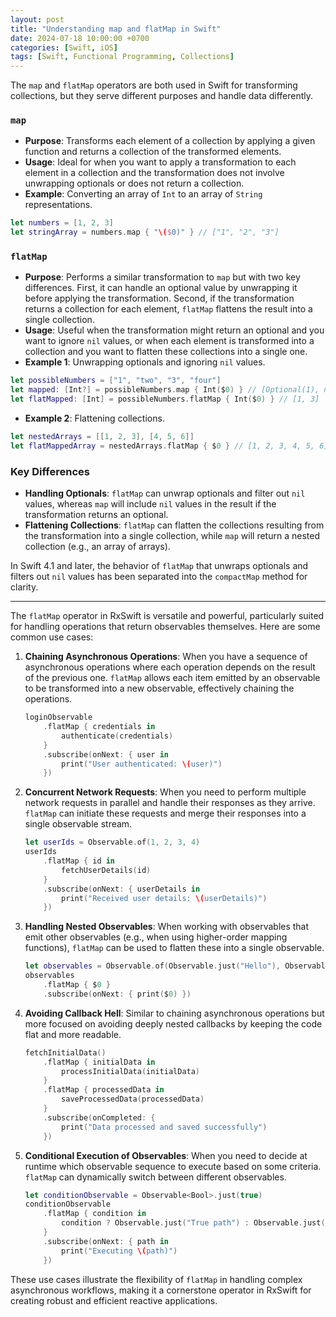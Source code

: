 ```yaml
---
layout: post
title: "Understanding map and flatMap in Swift"
date: 2024-07-18 10:00:00 +0700
categories: [Swift, iOS]
tags: [Swift, Functional Programming, Collections]
---
```


The `map` and `flatMap` operators are both used in Swift for transforming collections, but they serve different purposes and handle data differently.

### `map`
- **Purpose**: Transforms each element of a collection by applying a given function and returns a collection of the transformed elements.
- **Usage**: Ideal for when you want to apply a transformation to each element in a collection and the transformation does not involve unwrapping optionals or does not return a collection.
- **Example**: Converting an array of `Int` to an array of `String` representations.

```swift
let numbers = [1, 2, 3]
let stringArray = numbers.map { "\($0)" } // ["1", "2", "3"]
```

### `flatMap`
- **Purpose**: Performs a similar transformation to `map` but with two key differences. First, it can handle an optional value by unwrapping it before applying the transformation. Second, if the transformation returns a collection for each element, `flatMap` flattens the result into a single collection.
- **Usage**: Useful when the transformation might return an optional and you want to ignore `nil` values, or when each element is transformed into a collection and you want to flatten these collections into a single one.
- **Example 1**: Unwrapping optionals and ignoring `nil` values.

```swift
let possibleNumbers = ["1", "two", "3", "four"]
let mapped: [Int?] = possibleNumbers.map { Int($0) } // [Optional(1), nil, Optional(3), nil]
let flatMapped: [Int] = possibleNumbers.flatMap { Int($0) } // [1, 3]
```

- **Example 2**: Flattening collections.

```swift
let nestedArrays = [[1, 2, 3], [4, 5, 6]]
let flatMappedArray = nestedArrays.flatMap { $0 } // [1, 2, 3, 4, 5, 6]
```

### Key Differences
- **Handling Optionals**: `flatMap` can unwrap optionals and filter out `nil` values, whereas `map` will include `nil` values in the result if the transformation returns an optional.
- **Flattening Collections**: `flatMap` can flatten the collections resulting from the transformation into a single collection, while `map` will return a nested collection (e.g., an array of arrays).

In Swift 4.1 and later, the behavior of `flatMap` that unwraps optionals and filters out `nil` values has been separated into the `compactMap` method for clarity.

 
---

The `flatMap` operator in RxSwift is versatile and powerful, particularly suited for handling operations that return observables themselves. Here are some common use cases:

1. **Chaining Asynchronous Operations**: When you have a sequence of asynchronous operations where each operation depends on the result of the previous one. `flatMap` allows each item emitted by an observable to be transformed into a new observable, effectively chaining the operations.

   ```swift
   loginObservable
       .flatMap { credentials in
           authenticate(credentials)
       }
       .subscribe(onNext: { user in
           print("User authenticated: \(user)")
       })
   ```

2. **Concurrent Network Requests**: When you need to perform multiple network requests in parallel and handle their responses as they arrive. `flatMap` can initiate these requests and merge their responses into a single observable stream.

   ```swift
   let userIds = Observable.of(1, 2, 3, 4)
   userIds
       .flatMap { id in
           fetchUserDetails(id)
       }
       .subscribe(onNext: { userDetails in
           print("Received user details: \(userDetails)")
       })
   ```

3. **Handling Nested Observables**: When working with observables that emit other observables (e.g., when using higher-order mapping functions), `flatMap` can be used to flatten these into a single observable.

   ```swift
   let observables = Observable.of(Observable.just("Hello"), Observable.just("World"))
   observables
       .flatMap { $0 }
       .subscribe(onNext: { print($0) })
   ```

4. **Avoiding Callback Hell**: Similar to chaining asynchronous operations but more focused on avoiding deeply nested callbacks by keeping the code flat and more readable.

   ```swift
   fetchInitialData()
       .flatMap { initialData in
           processInitialData(initialData)
       }
       .flatMap { processedData in
           saveProcessedData(processedData)
       }
       .subscribe(onCompleted: {
           print("Data processed and saved successfully")
       })
   ```

5. **Conditional Execution of Observables**: When you need to decide at runtime which observable sequence to execute based on some criteria. `flatMap` can dynamically switch between different observables.

   ```swift
   let conditionObservable = Observable<Bool>.just(true)
   conditionObservable
       .flatMap { condition in
           condition ? Observable.just("True path") : Observable.just("False path")
       }
       .subscribe(onNext: { path in
           print("Executing \(path)")
       })
   ```

These use cases illustrate the flexibility of `flatMap` in handling complex asynchronous workflows, making it a cornerstone operator in RxSwift for creating robust and efficient reactive applications.

